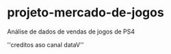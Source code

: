 # projeto-mercado-de-jogos
Análise de dados de vendas de jogos de PS4

''creditos aso canal dataV''
